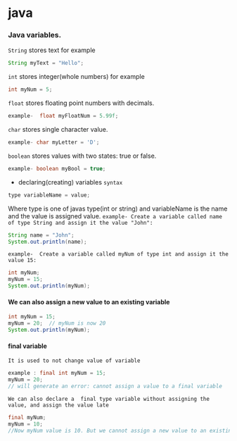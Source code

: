 # java
### Java variables.
`String`  stores text
for example  
```java
String myText = "Hello";
```
`int` stores integer(whole numbers)
for example
```java
int myNum = 5;
```
`float` stores floating point numbers with decimals.
```java
example-  float myFloatNum = 5.99f;
```
`char` stores single character value.
```java
example- char myLetter = 'D';
```
`boolean` stores values with two states: true or false.
```java
example- boolean myBool = true;
```

* declaring(creating) variables
`syntax` 
```java
type variableName = value;
```
Where type is one of javas type(int or string) and variableName is the name and the value is assigned value.
`example- Create a variable called name of type String and assign it the value "John":`
```java
String name = "John";
System.out.println(name);
```
`example-  Create a variable called myNum of type int and assign it the value 15:`
```java
int myNum;
myNum = 15;
System.out.println(myNum);
```
#### We can also assign a new value to an existing variable
```java
int myNum = 15;
myNum = 20;  // myNum is now 20
System.out.println(myNum);
```

#### final variable
`It is used to not change value of variable`
```java
example : final int myNum = 15;
myNum = 20;  
// will generate an error: cannot assign a value to a final variable
```
`We can also declare a  final type variable without assigning the value, and assign the value late`
```java
final myNum;
myNum = 10;
//Now myNum value is 10. But we cannot assign a new value to an existing data in final type variable.
```


